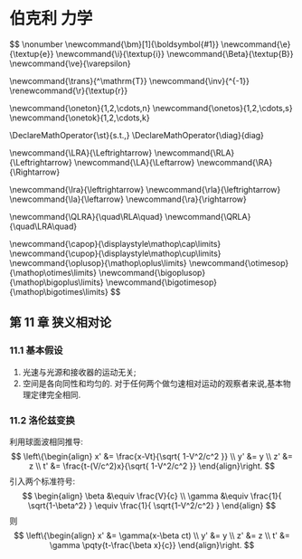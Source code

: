 # 伯克利 力学

$$
\nonumber
\newcommand{\bm}[1]{\boldsymbol{#1}}
\newcommand{\e}{\textup{e}}
\newcommand{\i}{\textup{i}}
\newcommand{\Beta}{\textup{B}}
\newcommand{\ve}{\varepsilon}

\newcommand{\trans}{^\mathrm{T}}
\newcommand{\inv}{^{-1}}
\renewcommand{\r}{\textup{r}}

\newcommand{\oneton}{1,2,\cdots,n}
\newcommand{\onetos}{1,2,\cdots,s}
\newcommand{\onetok}{1,2,\cdots,k}

\DeclareMathOperator{\st}{s.t.\,}
\DeclareMathOperator{\diag}{diag}

\newcommand{\LRA}{\Leftrightarrow}
\newcommand{\RLA}{\Leftrightarrow}
\newcommand{\LA}{\Leftarrow}
\newcommand{\RA}{\Rightarrow}

\newcommand{\lra}{\leftrightarrow}
\newcommand{\rla}{\leftrightarrow}
\newcommand{\la}{\leftarrow}
\newcommand{\ra}{\rightarrow}

\newcommand{\QLRA}{\quad\RLA\quad}
\newcommand{\QRLA}{\quad\LRA\quad}

\newcommand{\capop}{\displaystyle\mathop\cap\limits}
\newcommand{\cupop}{\displaystyle\mathop\cup\limits}
\newcommand{\oplusop}{\mathop\oplus\limits}
\newcommand{\otimesop}{\mathop\otimes\limits}
\newcommand{\bigoplusop}{\mathop\bigoplus\limits}
\newcommand{\bigotimesop}{\mathop\bigotimes\limits}
$$

## 第 11 章 狭义相对论

### 11.1 基本假设

1. 光速与光源和接收器的运动无关;
2. 空间是各向同性和均匀的. 对于任何两个做匀速相对运动的观察者来说,基本物理定律完全相同.



### 11.2 洛伦兹变换

利用球面波相同推导:
$$
\left\{\begin{align}
x' &= \frac{x-Vt}{\sqrt{ 1-V^2/c^2 }}
\\
y' &= y
\\
z' &= z
\\
t' &= \frac{t-(V/c^2)x}{\sqrt{ 1-V^2/c^2 }}
\end{align}\right.
$$
引入两个标准符号:
$$
\begin{align}
\beta &\equiv \frac{V}{c}
\\
\gamma &\equiv \frac{1}{ \sqrt{1-\beta^2} }
\equiv \frac{1}{ \sqrt{1-V^2/c^2} }
\end{align}
$$
则
$$
\left\{\begin{align}
x' &= \gamma(x-\beta ct)
\\
y' &= y
\\
z' &= z
\\
t' &= \gamma \pqty{t-\frac{\beta x}{c}}
\end{align}\right.
$$


